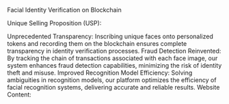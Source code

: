 Facial Identity Verification on Blockchain

Unique Selling Proposition (USP):

Unprecedented Transparency: Inscribing unique faces onto personalized tokens and recording them on the blockchain ensures complete transparency in identity verification processes.
Fraud Detection Reinvented: By tracking the chain of transactions associated with each face image, our system enhances fraud detection capabilities, minimizing the risk of identity theft and misuse.
Improved Recognition Model Efficiency: Solving ambiguities in recognition models, our platform optimizes the efficiency of facial recognition systems, delivering accurate and reliable results.
Website Content:

